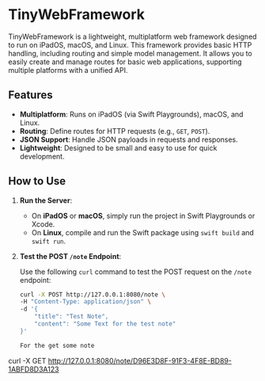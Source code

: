 # TinyWebFramework

TinyWebFramework is a lightweight, multiplatform web framework designed to run on iPadOS, macOS, and Linux. This framework provides basic HTTP handling, including routing and simple model management. It allows you to easily create and manage routes for basic web applications, supporting multiple platforms with a unified API.

## Features

- **Multiplatform**: Runs on iPadOS (via Swift Playgrounds), macOS, and Linux.
- **Routing**: Define routes for HTTP requests (e.g., `GET`, `POST`).
- **JSON Support**: Handle JSON payloads in requests and responses.
- **Lightweight**: Designed to be small and easy to use for quick development.

## How to Use

1. **Run the Server**:
   - On **iPadOS** or **macOS**, simply run the project in Swift Playgrounds or Xcode.
   - On **Linux**, compile and run the Swift package using `swift build` and `swift run`.

2. **Test the POST `/note` Endpoint**:

   Use the following `curl` command to test the POST request on the `/note` endpoint:

   ```bash
   curl -X POST http://127.0.0.1:8080/note \
   -H "Content-Type: application/json" \
   -d '{
       "title": "Test Note",
       "content": "Some Text for the test note"
   }'
   
   For the get some note 
   
curl -X GET http://127.0.0.1:8080/note/D96E3D8F-91F3-4F8E-BD89-1ABFD8D3A123